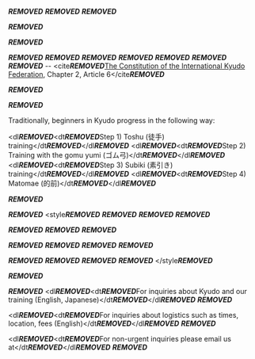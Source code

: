 ***REMOVED***
***REMOVED***
***REMOVED***

***REMOVED***

***REMOVED***

***REMOVED***
***REMOVED***
***REMOVED***
***REMOVED***
***REMOVED***
***REMOVED***
***REMOVED*** -- <cite***REMOVED***[The Constitution of the International Kyudo Federation](https://www.ikyf.org/pdf/constitution_201506.pdf), Chapter 2, Article 6</cite***REMOVED***

***REMOVED***

***REMOVED***

Traditionally, beginners in Kyudo progress in the following way:

<dl***REMOVED***<dt***REMOVED***Step 1) Toshu (徒手) training</dt***REMOVED***</dl***REMOVED***
<dl***REMOVED***<dt***REMOVED***Step 2) Training with the gomu yumi (ゴム弓)</dt***REMOVED***</dl***REMOVED***
<dl***REMOVED***<dt***REMOVED***Step 3) Subiki (素引き) training</dt***REMOVED***</dl***REMOVED***
<dl***REMOVED***<dt***REMOVED***Step 4) Matomae (的前)</dt***REMOVED***</dl***REMOVED***


***REMOVED***

***REMOVED***
<style***REMOVED***
***REMOVED***
***REMOVED***
***REMOVED***

***REMOVED***
***REMOVED***
***REMOVED***

***REMOVED***
***REMOVED***
***REMOVED***
***REMOVED***

***REMOVED***
***REMOVED***
***REMOVED***
***REMOVED***
</style***REMOVED***
<div class="responsiveCal"***REMOVED***
  <iframe src="https://calendar.google.com/calendar/embed?src=b68d2b8ece471f9300ceee46c4501d8697df36831335dbe20c5f3d9c6a8a7b67%40group.calendar.google.com&ctz=America%2FLos_Angeles" style="border: 0" width="800" height="600" frameborder="0" scrolling="no"***REMOVED***</iframe***REMOVED***
</div***REMOVED***

***REMOVED***

***REMOVED***
<dl***REMOVED***<dt***REMOVED***For inquiries about Kyudo and our training (English, Japanese)</dt***REMOVED***</dl***REMOVED***
***REMOVED***

<dl***REMOVED***<dt***REMOVED***For inquiries about logistics such as times, location, fees (English)</dt***REMOVED***</dl***REMOVED***
***REMOVED***

<dl***REMOVED***<dt***REMOVED***For non-urgent inquiries please email us at</dt***REMOVED***</dl***REMOVED***
***REMOVED***
